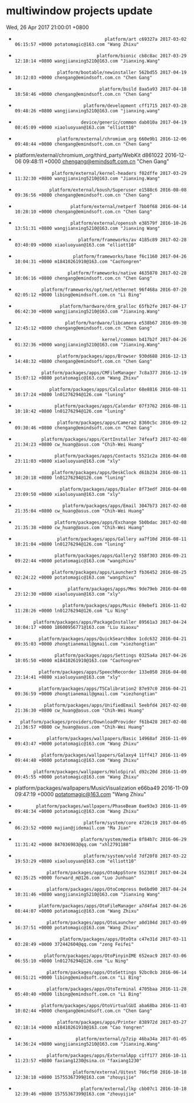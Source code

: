 # multiwindow projects update
Wed, 26 Apr 2017 21:00:01 +0800
-                                       platform/art c69327a 2017-03-02 06:15:57 +0000 potatomagic@163.com "Wang Zhixu" 
-                                    platform/bionic cb8c8ac 2017-03-29 12:18:14 +0800 wangjianxing5210@163.com "Jianxing.Wang" 
-                     platform/bootable/newinstaller 562bd55 2017-04-19 10:12:03 +0000 chengang@emindsoft.com.cn "Chen Gang" 
-                                     platform/build 8aa5a93 2017-04-18 10:58:46 +0000 chengang@emindsoft.com.cn "Chen Gang" 
-                               platform/development cff1715 2017-03-28 09:48:26 +0800 wangjianxing5210@163.com "jianxing.wang" 
-                              device/generic/common dab010a 2017-04-19 08:45:09 +0000 xiaoluoyuan@163.com "elliott10" 
-                     platform/external/chromium_org 660e9b1 2016-12-06 09:48:44 +0000 chengang@emindsoft.com.cn "Chen Gang" 
-  platform/external/chromium_org/third_party/WebKit d861022 2016-12-06 09:48:11 +0000 chengang@emindsoft.com.cn "Chen Gang" 
-                   platform/external/kernel-headers f02dffe 2017-03-29 11:32:30 +0800 wangjianxing5210@163.com "Jianxing.Wang" 
-                  platform/external/koush/Superuser e1588c6 2016-08-08 09:36:56 +0800 chengang@emindsoft.com.cn "Chen Gang" 
-                          platform/external/netperf 7bb0f68 2016-04-14 10:28:10 +0000 chengang@emindsoft.com.cn "Chen Gang" 
-                          platform/external/openssh e38579f 2016-10-26 13:51:31 +0800 wangjianxing5210@163.com "Jianxing Wang" 
-                             platform/frameworks/av 4185c89 2017-02-28 03:40:09 +0000 xiaoluoyuan@163.com "elliott10" 
-                           platform/frameworks/base f6c1160 2017-04-26 10:04:31 +0000 m18410261910@163.com "CaoYongren" 
-                         platform/frameworks/native 4635870 2017-02-28 10:06:16 +0800 chengang@emindsoft.com.cn "Chen Gang" 
-               platform/frameworks/opt/net/ethernet 96f468a 2016-07-20 02:05:12 +0000 libing@emindsoft.com.cn "Li Bing" 
-                      platform/hardware/drm_gralloc 65fb2fe 2017-04-17 06:42:30 +0000 wangjianxing5210@163.com "Jianxing.Wang" 
-                        platform/hardware/libcamera e538b67 2016-09-30 12:45:12 +0800 chengang@emindsoft.com.cn "Chen Gang" 
-                                      kernel/common b417b2f 2017-04-26 01:32:36 +0000 wangjianxing5210@163.com "Jianxing.Wang" 
-                     platform/packages/apps/Browser 930d688 2016-12-13 14:48:32 +0800 chengang@emindsoft.com.cn "Chen Gang" 
-               platform/packages/apps/CMFileManager 7c8a377 2016-12-19 15:07:12 +0800 potatomagic@163.com "Wang Zhixu" 
-                  platform/packages/apps/Calculator 68e8816 2016-08-11 10:17:24 +0800 ln01276294@126.com "luning" 
-                    platform/packages/apps/Calendar 07f3762 2016-08-11 10:18:42 +0800 ln01276294@126.com "luning" 
-                     platform/packages/apps/Camera2 8360c5c 2016-09-12 09:30:46 +0800 chengang@emindsoft.com.cn "Chen Gang" 
-               platform/packages/apps/CertInstaller 74feaf3 2017-02-08 21:34:23 +0800 cw_huang@asus.com "Chih-Wei Huang" 
-                    platform/packages/apps/Contacts 5521c2a 2016-04-08 23:11:03 +0800 xiaoluoyuan@163.com "xly" 
-                   platform/packages/apps/DeskClock d61b234 2016-08-11 10:20:18 +0800 ln01276294@126.com "luning" 
-                      platform/packages/apps/Dialer 8f73edf 2016-04-08 23:09:50 +0800 xiaoluoyuan@163.com "xly" 
-                       platform/packages/apps/Email 3047b73 2017-02-08 21:35:04 +0800 cw_huang@asus.com "Chih-Wei Huang" 
-                    platform/packages/apps/Exchange 5b0bdac 2017-02-08 21:35:38 +0800 cw_huang@asus.com "Chih-Wei Huang" 
-                     platform/packages/apps/Gallery aa7f10d 2016-08-11 10:21:04 +0800 ln01276294@126.com "luning" 
-                    platform/packages/apps/Gallery2 558f303 2016-09-21 09:22:44 +0000 potatomagic@163.com "wangzhixu" 
-                   platform/packages/apps/Launcher3 fb36452 2016-08-25 02:24:22 +0000 potatomagic@163.com "wangzhixu" 
-                         platform/packages/apps/Mms 9de79eb 2016-04-08 23:12:30 +0800 xiaoluoyuan@163.com "xly" 
-                       platform/packages/apps/Music 69ebef1 2016-11-02 11:28:26 +0000 ln01276294@126.com "Lu Ning" 
-            platform/packages/apps/PackageInstaller 89561a3 2017-04-24 10:04:17 +0000 18600956771@163.com "Liu Xiaoxu" 
-              platform/packages/apps/QuickSearchBox 1cdc632 2016-04-21 09:35:03 +0000 zhongtianemail@gmail.com "xiezhongtian" 
-                    platform/packages/apps/Settings 0325a4a 2017-04-26 10:05:50 +0000 m18410261910@163.com "CaoYongren" 
-              platform/packages/apps/SpeechRecorder 133e050 2016-04-08 23:14:41 +0800 xiaoluoyuan@163.com "xly" 
-              platform/packages/apps/TSCalibration2 87e97c0 2016-04-21 09:36:59 +0000 zhongtianemail@gmail.com "xiezhongtian" 
-                platform/packages/apps/UnifiedEmail 5eebfd4 2017-02-08 21:36:30 +0800 cw_huang@asus.com "Chih-Wei Huang" 
-       platform/packages/providers/DownloadProvider f61b428 2017-02-08 21:36:57 +0800 cw_huang@asus.com "Chih-Wei Huang" 
-                 platform/packages/wallpapers/Basic 14968af 2016-11-09 09:43:47 +0000 potatomagic@163.com "Wang Zhixu" 
-               platform/packages/wallpapers/Galaxy4 11ff417 2016-11-09 09:44:48 +0000 potatomagic@163.com "Wang Zhixu" 
-            platform/packages/wallpapers/HoloSpiral d92c20d 2016-11-09 09:45:55 +0000 potatomagic@163.com "Wang Zhixu" 
-    platform/packages/wallpapers/MusicVisualization e66ba49 2016-11-09 09:47:19 +0000 potatomagic@163.com "Wang Zhixu" 
-             platform/packages/wallpapers/PhaseBeam 0ae93e3 2016-11-09 09:48:34 +0000 potatomagic@163.com "Wang Zhixu" 
-                               platform/system/core 4720c19 2017-04-05 06:23:52 +0000 majian@jidemail.com "Ma Jian" 
-                              platform/system/media 8f84b7c 2016-06-29 11:31:42 +0000 847036983@qq.com "xhl2791188" 
-                               platform/system/vold 7df20f8 2017-03-22 19:53:29 +0800 xiaoluoyuan@163.com "elliott10" 
-                 platform/packages/apps/OtoAppStore 552301f 2017-04-24 02:35:25 +0000 forward_m@126.com "Luo Junhuan" 
-                 platform/packages/apps/OtoCompress 0e6bd90 2017-04-24 10:31:46 +0800 wangjianxing5210@163.com "Jianxing Wang" 
-              platform/packages/apps/OtoFileManager a7d4fa4 2017-04-26 08:44:07 +0000 potatomagic@163.com "Wang Zhixu" 
-                 platform/packages/apps/OtoLauncher a0d104d 2017-03-09 16:37:51 +0000 potatomagic@163.com "Wang Zhixu" 
-                      platform/packages/apps/OtoOta c47e31d 2017-03-11 03:28:49 +0000 372442604@qq.com "zeng Feifei" 
-                platform/packages/apps/OtoPinyinIME 652eac9 2017-03-06 06:55:10 +0000 ln01276294@126.com "Lu Ning" 
-                 platform/packages/apps/OtoSettings 92bc0cb 2016-06-14 08:51:21 +0000 libing@emindsoft.com.cn "Li Bing" 
-                 platform/packages/apps/OtoTerminal 4705baa 2016-11-28 05:40:40 +0000 libing@emindsoft.com.cn "Li Bing" 
-               platform/packages/apps/OtoVirtualGUI aba68ba 2016-11-03 10:02:44 +0000 chengang@emindsoft.com.cn "Chen Gang" 
-                     platform/packages/apps/Printer 838972d 2017-03-27 02:18:14 +0000 m18410261910@163.com "Cao Yongren" 
-                            platform/external/p7zip 46ba34a 2017-01-05 14:36:24 +0800 wangjianxing5210@163.com "Jianxing.Wang" 
-                 platform/packages/apps/ExternalApp c1ff177 2016-10-11 11:23:57 +0800 faxiang1230@sina.cn "faxiang1230" 
-                           platform/external/Uitest 766cf50 2016-10-18 12:38:18 +0800 15755367399@163.com "zhouyijie" 
-                              platform/external/lkp cbb07c1 2016-10-18 12:39:46 +0800 15755367399@163.com "zhouyijie" 
